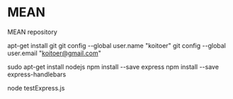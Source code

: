 # MEAN
MEAN repository


apt-get install git
git config --global user.name "koitoer"
git config --global user.email "koitoer@gmail.com"
	
sudo apt-get install nodejs
npm install --save express
npm install --save express-handlebars

node testExpress.js


